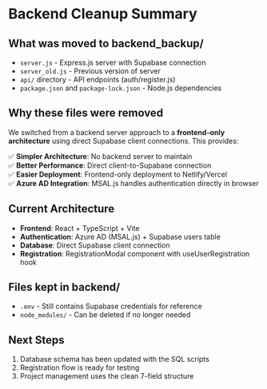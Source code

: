 # Backend Cleanup Summary

## What was moved to backend_backup/
- `server.js` - Express.js server with Supabase connection
- `server_old.js` - Previous version of server
- `api/` directory - API endpoints (auth/register.js)
- `package.json` and `package-lock.json` - Node.js dependencies

## Why these files were removed
We switched from a backend server approach to a **frontend-only architecture** using direct Supabase client connections. This provides:

✅ **Simpler Architecture**: No backend server to maintain  
✅ **Better Performance**: Direct client-to-Supabase connection  
✅ **Easier Deployment**: Frontend-only deployment to Netlify/Vercel  
✅ **Azure AD Integration**: MSAL.js handles authentication directly in browser  

## Current Architecture
- **Frontend**: React + TypeScript + Vite
- **Authentication**: Azure AD (MSAL.js) + Supabase users table
- **Database**: Direct Supabase client connection
- **Registration**: RegistrationModal component with useUserRegistration hook

## Files kept in backend/
- `.env` - Still contains Supabase credentials for reference
- `node_modules/` - Can be deleted if no longer needed

## Next Steps
1. Database schema has been updated with the SQL scripts
2. Registration flow is ready for testing
3. Project management uses the clean 7-field structure